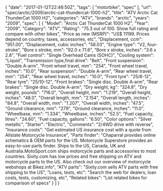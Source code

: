 {
    "date": "2017-01-12T22:46:50Z",
    "tags": [
        "motorbike",
        "spec"
    ],
    "url": "spec\/arctic\/2009\/arctic-cat-thundercat-1000-h2",
    "title": "ATV Arctic Cat ThunderCat 1000 H2",
    "categories": "ATV",
    "brands": "arctic",
    "years": "2009",
    "spec": [
        {
            "Model": "Arctic Cat ThunderCat 1000 H2",
            "Year": "2009",
            "Category": "ATV",
            "Rating": "75.3 out of 100. Show full rating and compare with other bikes",
            "Price as new (MSRP)": "US$ 11199.   Prices depend on country, taxes, accessories, etc",
            "Displacement, ccm": "951.00",
            "Displacement, cubic inches": "58.03",
            "Engine type": "V2, four-stroke",
            "Bore x stroke, mm": "92.0 x 71.6",
            "Bore x stroke, inches": "3.6 x 2.8",
            "Fuel control": "Single Overhead Cams (SOHC)",
            "Cooling system": "Liquid",
            "Transmission type,final drive": "Belt",
            "Front suspension": "Double A-arm",
            "Front wheel travel, mm": "254",
            "Front wheel travel, inches": "10.0",
            "Rear suspension": "Double A-arm",
            "Rear wheel travel, mm": "254",
            "Rear wheel travel, inches": "10.0",
            "Front tyre": "25\/8-12",
            "Rear tyre": "25\/10-12",
            "Front brakes": "Single disc. Double A-arm",
            "Rear brakes": "Single disc. Double A-arm",
            "Dry weight, kg": "324.8",
            "Dry weight, pounds": "716.0",
            "Overall height, mm": "1.219",
            "Overall height, inches": "48.0",
            "Overall length, mm": "2.154",
            "Overall length, inches": "84.8",
            "Overall width, mm": "1.207",
            "Overall width, inches": "47.5",
            "Ground clearance, mm": "279",
            "Ground clearance, inches": "11.0",
            "Wheelbase, mm": "1.334",
            "Wheelbase, inches": "52.5",
            "Fuel capacity, litres": "24.60",
            "Fuel capacity, gallons": "6.50",
            "Color options": "Silver metallic",
            "Starter": "Electric",
            "Comments": "2\/4WD drive with reverse",
            "Insurance costs": "Get estimated US insurance cost with a quote from Allstate Motorcycle Insurance",
            "Parts finder": "Chaparral provides online schematics & OEM parts for the US.   Motorcycle Superstore provides an easy-to-use parts finder. Ships to the US, Canada, UK and Australia.MotoSport.com ships motorcycle parts and accessories to most countries.    Sixity.com has low prices and free shipping on ATV and motorcycle parts to the US. Also check out our overview of motorcycle webshops at Bikez.info",
            "ATV parts": "Sixity.com sells ATV parts with free shipping to the US",
            "Loans, tests, etc": "Search the web for dealers, loan costs, tests, customizing, etc",
            "Related bikes": "List related bikes for comparison of specs"
        }
    ]
}